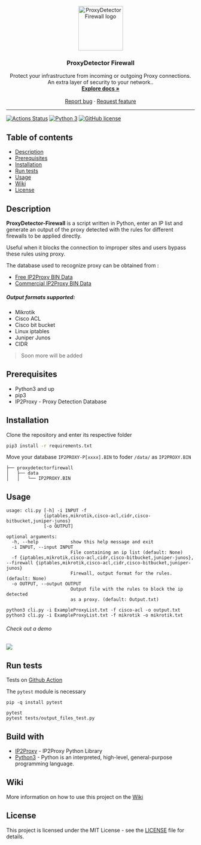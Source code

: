 <p align="center">
  <a href="https://github.com/Juvenal-Yescas/ProxyDetector-Firewall/">
    <img src="https://www.iconfinder.com/icons/4417121/download/png/512" alt="ProxyDetector Firewall logo" width="119" height="119">
  </a>
</p>

<h3 align="center">ProxyDetector Firewall</h3>

<p align="center">
  Protect your infrastructure from incoming or outgoing Proxy connections. An extra layer of security to your network..
  <br>
  <a href="https://github.com/Juvenal-Yescas/ProxyDetector-Firewall/wiki/"><strong>Explore docs »</strong></a>
  <br>
  <br>
  <a href="https://github.com/Juvenal-Yescas/ProxyDetector-Firewall/issues">Report bug</a>
  ·
  <a href="https://github.com/Juvenal-Yescas/ProxyDetector-Firewall/issues">Request feature</a>
</p>

--- 
  [![Actions Status](https://github.com/Juvenal-Yescas/ProxyDetector-Firewall/workflows/Build/badge.svg)](https://github.com/Juvenal-Yescas/ProxyDetector-Firewall/actions)
  [![Python 3](https://img.shields.io/badge/python-3.0+-green.svg)](https://www.python.org/download/releases/3.0/)
  [![GitHub license](https://img.shields.io/badge/license-MIT-blue.svg)](https://github.com/Juvenal-Yescas/ProxyDetector-Firewall/blob/master/LICENSE)

## Table of contents

- [Description](#description)
- [Prerequisites](#prerequisites)
- [Installation](#installation)
- [Run tests](#run-tests)
- [Usage](#usage)
- [Wiki](#wiki)
- [License](#license)

## Description 

**ProxyDetector-Firewall** is a script written in Python, enter an IP list and generate an output of the proxy detected with the rules for different firewalls to be applied directly.

Useful when it blocks the connection to improper sites and users bypass these rules using proxy.

The database used to recognize proxy can be obtained from :

 * [Free IP2Proxy BIN Data](https://lite.ip2location.com/ip2proxy-lite)
 * [Commercial IP2Proxy BIN Data](https://www.ip2location.com/database/ip2proxy)

##### Output formats supported:

* Mikrotik
* Cisco ACL
* Cisco bit bucket
* Linux iptables
* Juniper Junos
* CIDR

> Soon more will be added

## Prerequisites

* Python3 and up
* pip3
* IP2Proxy - Proxy Detection Database

## Installation

Clone the repository and enter its respective folder

```bash
pip3 install -r requirements.txt
```

Move your database `IP2PROXY-P[xxxx].BIN` to foder `/data/` as `IP2PROXY.BIN`
```
├── proxydetectorfirewall
│   ├── data
│   │   └── IP2PROXY.BIN
```

## Usage

```
usage: cli.py [-h] -i INPUT -f
              {iptables,mikrotik,cisco-acl,cidr,cisco-bitbucket,juniper-junos}
              [-o OUTPUT]

optional arguments:
  -h, --help            show this help message and exit
  -i INPUT, --input INPUT
                        File containing an ip list (default: None)
  -f {iptables,mikrotik,cisco-acl,cidr,cisco-bitbucket,juniper-junos}, --firewall {iptables,mikrotik,cisco-acl,cidr,cisco-bitbucket,juniper-junos}
                        Firewall, output format for the rules. (default: None)
  -o OUTPUT, --output OUTPUT
                        Output file with the rules to block the ip detected
                        as a proxy. (default: Output.txt)
```

```
python3 cli.py -i ExampleProxyList.txt -f cisco-acl -o output.txt
python3 cli.py -i ExampleProxyList.txt -f mikrotik -o mikrotik.txt
```
###### Check out a demo

<a href="https://asciinema.org/a/qYuOoEJNzwsw1uRhf5g5hi4B6" target="_blank"><img src="https://asciinema.org/a/qYuOoEJNzwsw1uRhf5g5hi4B6.svg" /></a>

## Run tests

Tests on [Github Action](https://github.com/Juvenal-Yescas/ProxyDetector-Firewall/actions)

The `pytest` module is necessary

```
pip -q install pytest

pytest
pytest tests/output_files_test.py
```

## Build with

* [IP2Proxy](https://github.com/ip2location/ip2proxy-python) - IP2Proxy Python Library
* [Python3](https://www.python.org/download/releases/3.0/) - Python is an interpreted, high-level, general-purpose programming language. 

## Wiki

More information on how to use this project on the  [Wiki](https://github.com/Juvenal-Yescas/ProxyDetector-Firewall/wiki)

## License

This project is licensed under the MIT License - see the [LICENSE](LICENSE) file for details.

